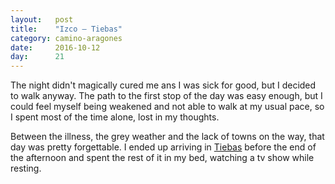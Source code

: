 ```yaml
---
layout:   post
title:    "Izco — Tiebas"
category: camino-aragones
date:     2016-10-12
day:      21
---
```


The night didn't magically cured me ans I was sick for good, but I decided to walk anyway. The path to the first stop of the day was easy enough, but I could feel myself being weakened and not able to walk at my usual pace, so I spent most of the time alone, lost in my thoughts.

Between the illness, the grey weather and the lack of towns on the way, that day was pretty forgettable. I ended up arriving in [Tiebas](https://www.google.fr/maps/place/31398+Tiebas,+Navarre,+Espagne/@42.6940969,-1.6424838,17z/data=!3m1!4b1!4m5!3m4!1s0xd509a81bab229db:0x58edc34d0ddf8724!8m2!3d42.6942332!4d-1.6386795?hl=fr) before the end of the afternoon and spent the rest of it in my bed, watching a tv show while resting.

